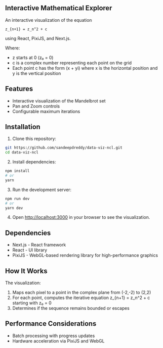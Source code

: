 ## Interactive Mathematical Explorer

An interactive visualization of the equation

```
z_{n+1} = z_n^2 + c
```

using React, PixiJS, and Next.js.

Where:

- z starts at 0 (z₀ = 0)
- c is a complex number representing each point on the grid
- Each point c has the form (x + yi) where x is the horizontal position and y is the vertical position

## Features

- Interactive visualization of the Mandelbrot set
- Pan and Zoom controls
- Configurable maximum iterations

## Installation

1. Clone this repository:

```bash
git https://github.com/sandeepdreddy/data-viz-ncl.git
cd data-viz-ncl
```

2. Install dependencies:

```bash
npm install
# or
yarn
```

3. Run the development server:

```bash
npm run dev
# or
yarn dev
```

4. Open [http://localhost:3000](http://localhost:3000) in your browser to see the visualization.

## Dependencies

- Next.js - React framework
- React - UI library
- PixiJS - WebGL-based rendering library for high-performance graphics

## How It Works

The visualization:

1. Maps each pixel to a point in the complex plane from (-2,-2) to (2,2)
2. For each point, computes the iterative equation z\_{n+1} = z_n^2 + c starting with z₀ = 0
3. Determines if the sequence remains bounded or escapes

## Performance Considerations

- Batch processing with progress updates
- Hardware acceleration via PixiJS and WebGL

